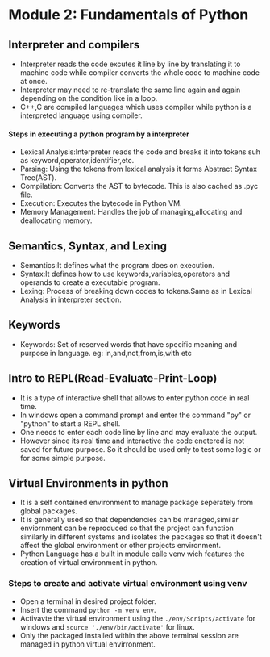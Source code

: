 # Module 2: Fundamentals of Python 

## Interpreter and compilers
- Interpreter reads the code excutes it line by line by translating it to machine code while compiler converts the whole code to machine code at once.
- Interpreter may need to re-translate the same line again and again depending on the condition like in a loop.
- C++,C are compiled languages which uses compiler while python is a interpreted language using compiler.  

#### Steps in executing a python program by a interpreter
- Lexical Analysis:Interpreter reads the code and breaks it into tokens suh as keyword,operator,identifier,etc.
- Parsing: Using the tokens from lexical analysis it forms Abstract Syntax Tree(AST).
- Compilation: Converts the AST to bytecode. This is also cached as .pyc file.
- Execution: Executes the bytecode in Python VM.
- Memory Management: Handles the job of managing,allocating and deallocating memory.

## Semantics, Syntax, and Lexing
- Semantics:It defines what the program does on execution.
- Syntax:It defines how to use keywords,variables,operators and operands to create a executable program.
- Lexing: Process of breaking down codes to tokens.Same as in Lexical Analysis in interpreter section.
## Keywords
- Keywords: Set of reserved words that have specific meaning and purpose in language. eg: in,and,not,from,is,with etc
## Intro to REPL(Read-Evaluate-Print-Loop)
- It is a type of interactive shell that allows to enter python code in real time.
- In windows open a command prompt and enter the command "py" or "python" to start a REPL shell.
- One needs to enter each code line by line and may evaluate the output.
- However since its real time and interactive the code enetered is not saved for future purpose. So it should be used only to test some logic or for some simple purpose. 
## Virtual Environments in python
- It is a self contained environment to manage package seperately from global packages.
- It is generally used so that dependencies can be managed,similar enviornment can be reproduced so that the project can function similarly in different systems and isolates the packages so that it doesn't affect the  global environment or other projects environment.
- Python Language has a built in module calle venv wich features the creation of virtual environment in python.
### Steps to create and activate virtual environment using venv
- Open a terminal in desired project folder.
- Insert the command `python -m venv env`.
- Activavte the virtual environment using the `./env/Scripts/activate` for windows and `source './env/bin/activate'` for linux.
- Only the packaged installed within the above terminal session are managed in python virtual envirronment.